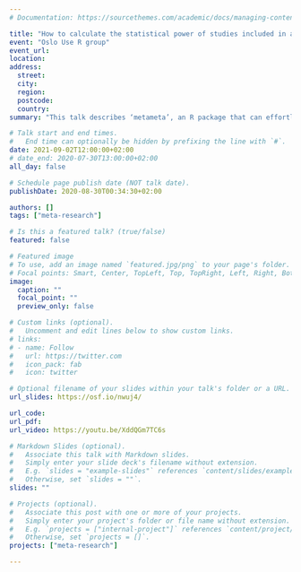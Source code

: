 ```yaml
---
# Documentation: https://sourcethemes.com/academic/docs/managing-content/

title: "How to calculate the statistical power of studies included in a meta-analysis using R"
event: "Oslo Use R group"
event_url:
location: 
address:
  street:
  city:
  region:
  postcode:
  country:
summary: "This talk describes ‘metameta’, an R package that can effortlessly calculate and visualise the statistical power of studies included in a meta-analysis."

# Talk start and end times.
#   End time can optionally be hidden by prefixing the line with `#`.
date: 2021-09-02T12:00:00+02:00
# date_end: 2020-07-30T13:00:00+02:00
all_day: false

# Schedule page publish date (NOT talk date).
publishDate: 2020-08-30T00:34:30+02:00

authors: []
tags: ["meta-research"]

# Is this a featured talk? (true/false)
featured: false

# Featured image
# To use, add an image named `featured.jpg/png` to your page's folder. 
# Focal points: Smart, Center, TopLeft, Top, TopRight, Left, Right, BottomLeft, Bottom, BottomRight.
image:
  caption: ""
  focal_point: ""
  preview_only: false

# Custom links (optional).
#   Uncomment and edit lines below to show custom links.
# links:
# - name: Follow
#   url: https://twitter.com
#   icon_pack: fab
#   icon: twitter

# Optional filename of your slides within your talk's folder or a URL.
url_slides: https://osf.io/nwuj4/

url_code:
url_pdf:
url_video: https://youtu.be/XddQGm7TC6s

# Markdown Slides (optional).
#   Associate this talk with Markdown slides.
#   Simply enter your slide deck's filename without extension.
#   E.g. `slides = "example-slides"` references `content/slides/example-slides.md`.
#   Otherwise, set `slides = ""`.
slides: ""

# Projects (optional).
#   Associate this post with one or more of your projects.
#   Simply enter your project's folder or file name without extension.
#   E.g. `projects = ["internal-project"]` references `content/project/deep-learning/index.md`.
#   Otherwise, set `projects = []`.
projects: ["meta-research"]

---
```

